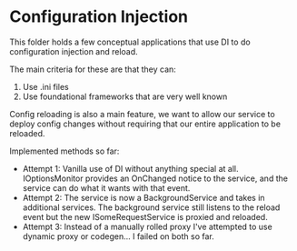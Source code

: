 # Configuration Injection

This folder holds a few conceptual applications that use DI to do configuration injection and reload.

The main criteria for these are that they can:

1. Use .ini files
2. Use foundational frameworks that are very well known

Config reloading is also a main feature, we want to allow our service to deploy config changes without requiring that our entire application to be reloaded.

Implemented methods so far:

- Attempt 1: Vanilla use of DI without anything special at all. IOptionsMonitor provides an OnChanged notice to the service, and the service can do what it wants with that event.
- Attempt 2: The service is now a BackgroundService and takes in additional services. The background service still listens to the reload event but the new ISomeRequestService is proxied and reloaded.
- Attempt 3: Instead of a manually rolled proxy I've attempted to use dynamic proxy or codegen... I failed on both so far.

